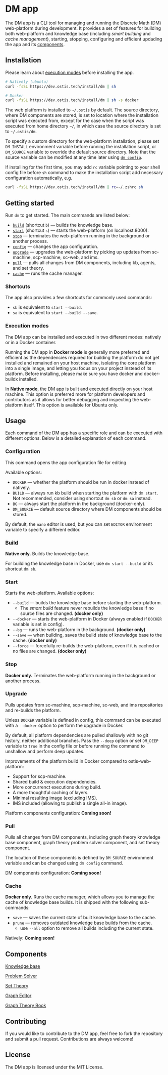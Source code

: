 # DM app

The DM app is a CLI tool for managing and running the Discrete Math (DM) web-platform during development. It provides a set of features for building both web-platform and knowledge base (including *smart building* and *cache management*), starting, stopping, configuring and efficient updading the app and its [components](#components).

## Installation

Please learn about [execution modes](#execution-modes) before installing the app.

```sh
# Natively (ubuntu)
curl -fsSL https://dev.ostis.tech/install/dm | sh

# Docker
curl -fsSL https://dev.ostis.tech/install/dm | sh -s docker
```

The web platform is installed to `~/.ostis` by default. The source directory, where DM components are stored, is set to location where the installation script was executed from, except for the case when the script was executed from home directory `~/`, in which case the source directory is set to `~/.ostis/dm`.

To specify a custom directory for the web-platform installation, please set `DM_INSTALL` environment variable before running the installation script, or `DM_SOURCE` variable to override the default source directory. Note that the source variable can be modified at any time later using [`dm config`](#configuration).

If installing for the first time, you may add `rc` variable pointing to your shell config file before `sh` command to make the installation script add necessary configuration automatically, e.g.
```sh
curl -fsSL https://dev.ostis.tech/install/dm | rc=~/.zshrc sh
```

## Getting started

Run `dm` to get started. The main commands are listed below:
- [`build`](#build) (shortcut `b`) — builds the knowledge base.
- [`start`](#start) (shortcut `s`) — starts the web-platform (on localhost:8000).
- [`stop`](#stop) — terminates the web-platform running in the background or another process.
- [`config`](#configuration) —  changes the app configuration.
- [`upgrade`](#upgrade) — upgrades the web-platform by picking up updates from sc-machine, scp-machine, sc-web, and ims.
- [`pull`](#pull) — pulls all changes from DM components, including kb, agents, and set theory.
- [`cache`](#cache) — runs the cache manager.

### Shortcuts

The app also provides a few shortcuts for commonly used commands:
- `sb` is equivalent to `start --build`.
- `sa` is equivalent to `start --build --save`.

### Execution modes

The DM app can be installed and executed in two different modes: natively or in a Docker container.

Running the DM app in **Docker mode** is generally more preferred and efficient as the dependencies required for building the platform do not get installed and remained on your host machine, isolating the core platform into a single image, and letting you focus on your project instead of its platform. Before installing, please make sure you have docker and docker-buildx installed.

In **Native mode**, the DM app is built and executed directly on your host machine. This option is preferred more for platform developers and contributors as it allows for better debugging and inspecting the web-platform itself. This option is available for Ubuntu only.


## Usage

Each command of the DM app has a specific role and can be executed with different options. Below is a detailed explanation of each command.

### Configuration

This command opens the app configuration file for editing.

Available options:

- `DOCKER` — whether the platform should be run in docker instead of natively.
- `BUILD` — always run kb build when starting the platform with `dm start`.\
  Not recommended, consider using shortcut `dm sb` or `dm sa` instead.
- `BG` — always start the platform in the background (docker-only).
- `DM_SOURCE` — default source directory where DM components should be stored.

By default, the `nano` editor is used, but you can set `EDITOR` environment variable to specify a different editor.

### Build

**Native only.** Builds the knowledge base.

For building the knowledge base in Docker, use `dm start --build` or its shortcut `dm sb`.

### Start

Starts the web-platform. Available options:

- `--build` —  builds the knowledge base before starting the web-platform.
    - The *smart build* feature never rebuilds the knowledge base if no source files are changed. **(docker only)**
- `--docker` —  starts the web-platform in Docker (always enabled if `DOCKER` variable is set in config).
- `--bg` — runs the web-platform in the background. **(docker only)**
- `--save` — when building, saves the build state of knowledge base to the cache. **(docker only)**
- `--force` — forcefully re-builds the web-platform, even if it is cached or no files are changed. **(docker only)**

### Stop

**Docker only.** Terminates the web-platform running in the background or another process.

### Upgrade

Pulls updates from sc-machine, scp-machine, sc-web, and ims repositories and re-builds the platform. 

Unless `DOCKER` variable is defined in config, this command can be executed with a `--docker` option to perform the upgrade in Docker.

By default, all platform dependencies are pulled shallowly with no git history, neither additional branches. Pass the `--deep` option or set `DM_DEEP` variable to `true` in the config file or before running the command to unshallow and perform deep updates.

Improvements of the platform build in Docker compared to ostis-web-platform:

- Support for scp-machine.
- Shared build & execution dependencies.
- More concurrenct executions during build.
- A more thoughtful caching of layers.
- Minimal resulting image (excluding IMS).
- IMS included (allowing to publish a single all-in image).

Platform components configuration: **Coming soon!**

### Pull

Pulls all changes from DM components, including graph theory knowledge base component, graph theory problem solver component, and set theory component.

The location of these components is defined by `DM_SOURCE` environment variable and can be changed using `dm config` command.

DM components configuration: **Coming soon!**

### Cache

**Docker only.** Runs the cache manager, which allows you to manage the cache of knowledge base builds. It is shipped with the following sub-commands:

- `save` — saves the current state of built knowledge base to the cache.
- `prune` — removes outdated knowledge base builds from the cache.
  - use `--all` option to remove all builds including the current state.

Natively: **Coming soon!**

## Components

[Knowledge base](https://github.com/ostis-apps/gt-knowledge-base/tree/0.8.0)

[Problem Solver](https://github.com/ostis-apps/gt-knowledge-processing-machine/tree/0.8.0_fix)

[Set Theory](https://github.com/ostis-apps/set-theory/tree/0.8.0-kb)

[Graph Editor](https://github.com/ostis-apps/gt-ostis-drawings)

[Graph Theory Book](https://github.com/ostis-apps/gt-book)


## Contributing

If you would like to contribute to the DM app, feel free to fork the repository and submit a pull request. Contributions are always welcome!

## License

The DM app is licensed under the MIT License.
